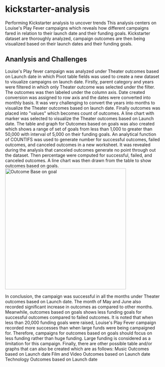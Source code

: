 # kickstarter-analysis
Performing Kickstarter analysis to uncover trends
This analysis centers on Louise's Play Fever campaigns which reveals how different campaigns fared in relation to their launch date and their funding goals. Kickstarter dataset are thoroughly analyzed, campaign outcomes are then being visualized based on their launch dates and their funding goals.
## Ananlysis and Challenges
Louise's Play fever campaign was analyzed under Theater outcomes based on Launch date in which Pivot table fields was used to create a new dataset to visualize campaigns on launch date. Firstly, parent category and years were filtered in which only Theater outcome was selected under the filter. The outcomes was then labeled under the column axis. Date created conversion was assigned to row axis and the dates were converted into monthly basis. It was very challenging to convert the years into months to visualize the Theater outcomes based on launch date. Finally outcomes was placed into "values" which becomes count of outcomes.
A line chart with marker was selected to visualize the Theater outcomes based on Launch date.
The table and graph for Outcomes based on goals was also created which shows a range of set of goals from less than 1,000 to greater than 50,000 with interval of 5,000 on their funding goals. An analytical function of COUNTIFS was used to generate number for successful outcomes, failed outcomes, and canceled outcomes in a  new worksheet. It was revealed during the analysis that canceled outcomes generate no point through out the dataset. Then percentage were computed for successful, failed, and canceled outcomes.
A line chart was then drawn from the table to show outcomes based on goals.
<img width="392" alt="Outcome Base on goal" src="https://user-images.githubusercontent.com/89113627/133306260-83ea4f96-02a7-4caa-ae68-4582b77562b9.PNG">



In conclusion, the campaign was successful in all the months under Theater outcomes based on Launch date. The month of May and June also recorded significant increase in outcomes as compared to other months.
Meanwhile, outcomes based on goals shows less funding goals for successful outcomes compared to failed outcomes. It is noted that when less than 20,000 funding goals were raised, Louise's Play Fever campaign recorded more successes than when large funds were being campaigned for. Therefore, campaigns for outcomes based on goals should focus on less funding rather than huge funding. Large funding is considered as a limitation for this campaign.
Finally, there are other possible table and/or graphs that can also be created which are as follows:
Music Outcomes based on Launch date
Film and Video Outcomes based on Launch date
Technology Outcomes based on Launch date
